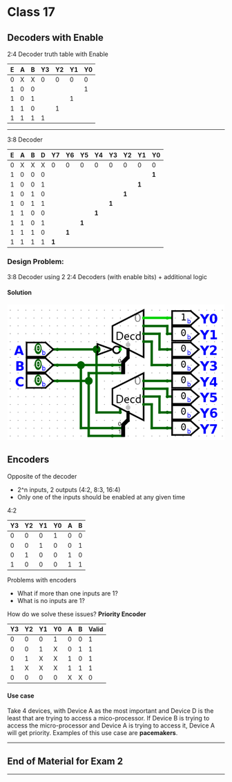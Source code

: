 # Class 17

## Decoders with Enable
2:4 Decoder truth table with Enable

| E   | A   | B   | Y3  | Y2  | Y1  | Y0  |
| --- | --- | --- | --- | --- | --- | --- |
| 0   | X   | X   | 0   | 0   | 0   | 0   |
| 1   | 0   | 0   |     |     |     | 1   |
| 1   | 0   | 1   |     |     | 1   |     |
| 1   | 1   | 0   |     | 1   |     |     |
| 1   | 1   | 1   | 1   |     |     |     |

---
3:8 Decoder

| E   | A   | B   | D   | Y7    | Y6    | Y5    | Y4    | Y3    | Y2    | Y1    | Y0    |
| --- | --- | --- | --- | ----- | ----- | ----- | ----- | ----- | ----- | ----- | ----- |
| 0   | X   | X   | X   | 0     | 0     | 0     | 0     | 0     | 0     | 0     | 0     |
| 1   | 0   | 0   | 0   |       |       |       |       |       |       |       | **1** |
| 1   | 0   | 0   | 1   |       |       |       |       |       |       | **1** |       |
| 1   | 0   | 1   | 0   |       |       |       |       |       | **1** |       |       |
| 1   | 0   | 1   | 1   |       |       |       |       | **1** |       |       |       |
| 1   | 1   | 0   | 0   |       |       |       | **1** |       |       |       |       |
| 1   | 1   | 0   | 1   |       |       | **1** |       |       |       |       |       |
| 1   | 1   | 1   | 0   |       | **1** |       |       |       |       |       |       |
| 1   | 1   | 1   | 1   | **1** |       |       |       |       |       |       |       |

### Design Problem: 
3:8 Decoder using 2 2:4 Decoders (with enable bits) + additional logic
#### Solution
![](Images/Class17-0.png)

## Encoders
Opposite of the decoder
- 2^n inputs, 2 outputs (4:2, 8:3, 16:4)
- Only one of the inputs should be enabled at any given time

4:2

| Y3  | Y2  | Y1  | Y0  | A   | B   |
| --- | --- | --- | --- | --- | --- |
| 0   | 0   | 0   | 1   | 0   | 0   |
| 0   | 0   | 1   | 0   | 0   | 1   |
| 0   | 1   | 0   | 0   | 1   | 0   |
| 1   | 0   | 0   | 0   | 1   | 1   |

Problems with encoders
- What if more than one inputs are 1?
- What is no inputs are 1?

How do we solve these issues?
**Priority Encoder**

| Y3  | Y2  | Y1  | Y0  | A   | B   | Valid |
| --- | --- | --- | --- | --- | --- | ----- |
| 0   | 0   | 0   | 1   | 0   | 0   | 1     |
| 0   | 0   | 1   | X   | 0   | 1   | 1     |
| 0   | 1   | X   | X   | 1   | 0   | 1     |
| 1   | X   | X   | X   | 1   | 1   | 1     |
| 0   | 0   | 0   | 0   | X   | X   | 0     |

#### Use case

Take 4 devices, with Device A as the most important and Device D is the least that are trying to access a mico-processor. If Device B is trying to access the micro-processor and Device A is trying to access it, Device A will get priority. Examples of this use case are **pacemakers**.

---
## End of Material for Exam 2
---
